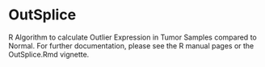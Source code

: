 # OutSplice
R Algorithm to calculate Outlier Expression in Tumor Samples compared to Normal.
For further documentation, please see the R manual pages or the OutSplice.Rmd vignette.
